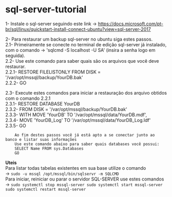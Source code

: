 # sql-server-tutorial


1- Instale o sql-server seguindo este link -> https://docs.microsoft.com/pt-br/sql/linux/quickstart-install-connect-ubuntu?view=sql-server-2017<br>

2- Para restaurar um backup sql-server no ubuntu siga estes passos.<br>
   2.1- Primeiramente se conecte no terminal de edição sql-server já instalado, com o comando -> 'sqlcmd -S localhost -U SA' (insira a senha logo em seguida).<br>
   2.2- Use este comando para saber quais são os arquivos que você deve restaurar.<br>
        2.2.1- RESTORE FILELISTONLY FROM DISK = '/var/opt/mssql/backup/YourDB.bak'<br>
        2.2.2- GO<br>
        
   2.3- Execute estes comandos para iniciar a restauração dos arquivo obtidos com o comando 2.2.1<br>
        2.3.1- RESTORE DATABASE YourDB<br>
        2.3.2- FROM DISK = '/var/opt/mssql/backup/YourDB.bak'<br>
        2.3.3- WITH MOVE 'YourDB' TO '/var/opt/mssql/data/YourDB.mdf',<br>
        2.3.4- MOVE 'YourDB_Log' TO '/var/opt/mssql/data/YourDB_Log.ldf'<br>
        2.3.5- GO<br>
      
        Ao fim destes passos você já está apto a se conectar junto ao banco e listar suas informações
        Use este comando abaixo para saber quais databases você possui:
        SELECT Name FROM sys.Databases
        GO













**Uteis**<br>
Para listar todas tabelas existentes em sua base utilize o comando<br> -> ```sudo -u mssql /opt/mssql/bin/sqlservr -m SQLCMD```
<br>Para iniciar, reiniciar ou parar o servidor SQL-SERVER use estes comandos<br> -> ```sudo systemctl stop mssql-server
sudo systemctl start mssql-server
sudo systemctl restart mssql-server```<br>

